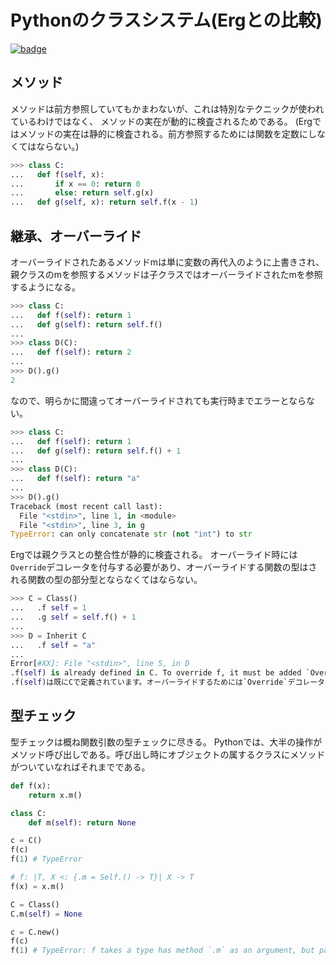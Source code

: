 # Pythonのクラスシステム(Ergとの比較)

[![badge](https://img.shields.io/endpoint.svg?url=https%3A%2F%2Fgezf7g7pd5.execute-api.ap-northeast-1.amazonaws.com%2Fdefault%2Fsource_up_to_date%3Fowner%3Derg-lang%26repos%3Derg%26ref%3Dmain%26path%3Ddoc/EN/python/class_system.md%26commit_hash%3D51de3c9d5a9074241f55c043b9951b384836b258)](https://gezf7g7pd5.execute-api.ap-northeast-1.amazonaws.com/default/source_up_to_date?owner=erg-lang&repos=erg&ref=main&path=doc/EN/python/class_system.md&commit_hash=51de3c9d5a9074241f55c043b9951b384836b258)

## メソッド

メソッドは前方参照していてもかまわないが、これは特別なテクニックが使われているわけではなく、
メソッドの実在が動的に検査されるためである。
(Ergではメソッドの実在は静的に検査される。前方参照するためには関数を定数にしなくてはならない。)

```python
>>> class C:
...   def f(self, x):
...       if x == 0: return 0
...       else: return self.g(x)
...   def g(self, x): return self.f(x - 1)
```

## 継承、オーバーライド

オーバーライドされたあるメソッドmは単に変数の再代入のように上書きされ、
親クラスのmを参照するメソッドは子クラスではオーバーライドされたmを参照するようになる。

```python
>>> class C:
...   def f(self): return 1
...   def g(self): return self.f()
...
>>> class D(C):
...   def f(self): return 2
...
>>> D().g()
2
```

なので、明らかに間違ってオーバーライドされても実行時までエラーとならない。

```python
>>> class C:
...   def f(self): return 1
...   def g(self): return self.f() + 1
...
>>> class D(C):
...   def f(self): return "a"
...
>>> D().g()
Traceback (most recent call last):
  File "<stdin>", line 1, in <module>
  File "<stdin>", line 3, in g
TypeError: can only concatenate str (not "int") to str
```

Ergでは親クラスとの整合性が静的に検査される。
オーバーライド時には`Override`デコレータを付与する必要があり、オーバーライドする関数の型はされる関数の型の部分型とならなくてはならない。

```python
>>> C = Class()
...   .f self = 1
...   .g self = self.f() + 1
...
>>> D = Inherit C
...   .f self = "a"
...
Error[#XX]: File "<stdin>", line 5, in D
.f(self) is already defined in C. To override f, it must be added `Override` decorator and its type must be `Self.() -> Nat` or the subtype of that
.f(self)は既にCで定義されています。オーバーライドするためには`Override`デコレータを付与し、`Self.() -> Nat`型かそのサブタイプである必要があります。
```

## 型チェック

型チェックは概ね関数引数の型チェックに尽きる。
Pythonでは、大半の操作がメソッド呼び出しである。呼び出し時にオブジェクトの属するクラスにメソッドがついていなればそれまでである。

```python
def f(x):
    return x.m()

class C:
    def m(self): return None

c = C()
f(c)
f(1) # TypeError
```

```python
# f: |T, X <: {.m = Self.() -> T}| X -> T
f(x) = x.m()

C = Class()
C.m(self) = None

c = C.new()
f(c)
f(1) # TypeError: f takes a type has method `.m` as an argument, but passed Nat
```
